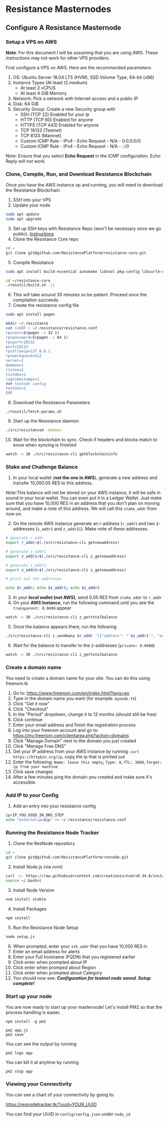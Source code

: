 # Resistance Masternodes

## Configure A Resistance Masternode

### Setup a VPS on AWS

**Note**: For this document I will be assuming that you are using AWS. These instructions may not work for other VPS providers.

First configure a VPS on AWS. Here are the recommended parameters:

1. OS: Ubuntu Server 18.04 LTS (HVM), SSD Volume Type, 64-bit (x86)
2. Instance Types (At least t2.medium)
	- At least 2 vCPUS
	- At least 4 GiB Memory
3. Network: Pick a network with Internet access and a public IP
4. Disk: 64 GiB
5. Security Group: Create a new Security group with
	- SSH (TCP 22) Enabled for your ip
	- HTTP (TCP 80) Enabled for anyone
	- HTTPS (TCP 443) Enabled for anyone
	- TCP 18133 (Testnet)
	- TCP 8133 (Mainnet)
	- Custom ICMP Rule - IPv4 - Echo Request - N/A - 0.0.0.0/0
	- Custom ICMP Rule - IPv4 - Echo Request - N/A - ::/0

Note: Ensure that you select **Echo Request** in the ICMP configuration. Echo Reply will not work.

### Clone, Compile, Run, and Download Resistance Blockchain

Once you have the AWS instance up and running, you will need to download the Resistance Blockchain.

1. SSH into your VPS
2. Update your node

```bash
sudo apt update
sudo apt upgrade
```

3. Set up SSH keys with Resistance Repo (won't be necessary once we go public). [Instructions](https://help.github.com/articles/generating-a-new-ssh-key-and-adding-it-to-the-ssh-agent/#platform-linux)
4. Clone the Resistance Core repo

```bash
cd ~ 
git clone git@github.com:ResistancePlatform/resistance-core.git
```

5. Compile Resistance

```bash
sudo apt install build-essential automake libtool pkg-config libcurl4-openssl-dev curl
```

```bash
cd ~/resistance-core
./resutil/build.sh -j2
```

6. This will take around 30 minutes so be patient. Proceed once the compilation succeeds.
7. Create the resistance config file

```bash
sudo apt install pwgen
```

```bash
mkdir ~/.resistance
cat <<EOF > ~/.resistance/resistance.conf
rpcuser=$(pwgen -s 32 1)
rpcpassword=$(pwgen -s 64 1)
rpcport=18132
port=18133
rpcallowip=127.0.0.1
rpcworkqueue=512
server=1
daemon=1
listen=1
txindex=1
logtimestamps=1
### testnet config
testnet=1
EOF
```

8. Download the Resistance Parameters

```
./resutil/fetch-params.sh
```

9. Start up the Resistance daemon

```bash
./src/resistanced -daemon
```

10. Wait for the blockchain to sync. Check if headers and blocks match to know when syncing is finished

```bash
watch -n 30 ./src/resistance-cli getblockchaininfo
```

### Stake and Challenge Balance

1. In your local wallet (**not the one in AWS**), generate a new address and transfer 10,000.05 RES to this address. 

*Note*:This balance will not be stored on your AWS instance, it will be safe in sound in your local wallet. You can even put it in a Ledger Wallet. Just make sure that you have 10,000 RES in an address that you don't plan on moving around, and make a note of this address. We will call this `stake_addr` from now on.

2. On the remote AWS instance generate an r-address (`r_addr`) and two z-addresses (`z_addr1` and `z_addr21`). Make note of these addresses.

```bash
# generate r_addr
export r_addr=$(./src/resistance-cli getnewaddress)

# generate z_addr1
export z_addr1=$(./src/resistance-cli z_getnewaddress)

# generate z_addr2
export z_addr2=$(./src/resistance-cli z_getnewaddress)

# print out the addresses

echo $r_addr; echo $z_addr1; echo $z_addr2
```

3. In your **local wallet (not AWS)**, send 0.05 RES from `stake_addr` to `r_addr`
4. On your **AWS Instance**, run the following command until you see the `transparent: 0.0499` appear

```bash
watch -n 30 ./src/resistance-cli z_gettotalbalance
```

5. Once the balance appears there, run the following:

```bash
./src/resistance-cli z_sendmany $r_addr '[{"address": "'$z_addr1'", "amount":0.0249},{"address":"'$z_addr2'", "amount":0.0249}]'
```

6. Wait for the balance to transfer to the z-addresses (`private: 0.0498`)

```bash
watch -n 30 ./src/resistance-cli z_gettotalbalance
```

### Create a domain name

You need to create a domain name for your site. You can do this using freenom.tk

1. Go to: https://www.freenom.com/en/index.html?lang=en
2. Type in the domain name you want (for example: `mynode.tk`)
3. Click "Get it now"
4. Click "Checkout"
5. In the "Period" dropdown, change it to 12 months (should still be free)
6. Click continue
7. Enter your email address and finish the registration process
8. Log into your freenom account and go to: https://my.freenom.com/clientarea.php?action=domains
9. Click "Manage Domain" next to the domain you just created
10. Click "Manage Free DNS"
11. Get your IP address from your AWS instance by running: `curl https://httpbin.org/ip`, copy the ip that is printed out
12. Enter the following: `Name: leave this empty`, `Type: A`, `TTL: 3600`, `Target: ip from your machine`
13. Click save changes
14. After a few minutes ping the domain you created and make sure it's accessible.

### Add IP to your Config

1. Add an entry into your resistance config

```bash
ip=IP_YOU_USED_IN_DNS_STEP
echo "externalip=$ip" >> ~/.resistance/resistance.conf
```


### Running the Resistance Node Tracker

1. Clone the ResNode repository

```bash
cd ~
git clone git@github.com:ResistancePlatform/resnode.git
```

2. Install Node.js (via nvm)

```bash
curl -o- https://raw.githubusercontent.com/creationix/nvm/v0.34.0/install.sh | bash
source ~/.bashrc
```

3. Install Node Version

```bash
nvm install stable
```

4. Install Packages

```bash
npm install
```

5. Run the Resistance Node Setup

```bash
node setup.js
```

6. When prompted, enter your `stk_addr` that you have 10,000 RES in
7. Enter an email address for alerts
8. Enter your Full hostname (FQDN) that you registered earlier
9. Click enter when prompted about IP
10. Click enter when promped about Region
11. Click enter when prompted about Category
12. You should now see: ***Configuration for testnet node saved. Setup complete!***

### Start up your node

You are now ready to start up your masternode! Let's install PM2 so that the process handling is easier.

```
npm install -g pm2
```

```
pm2 app.js
pm2 save
```

You can see the output by running

```
pm2 logs app
```

You can kill it at anytime by running

```
pm2 stop app
```

### Viewing your Connectivity


You can see a chart of your connectivity by going to:

https://resnodetracker.tk/?uuid=YOUR_UUID

You can find your UUID in `config/config.json` under `node_id`

